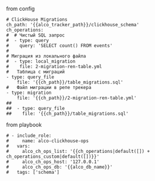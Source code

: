 
from config


    # ClickHouse Migrations
    ch_path: '{{alco_tracker_path}}/clickhouse_schema'
    ch_operations:
    #  # Чистый SQL запрос
    #  - type: query
    #    query: 'SELECT count() FROM events'
    #
    # Миграция из локального файла
    #  - type: local_migration
    #    file: 2-migration-ren-table.yml
    #   Таблица с миграций
    - type: query_file
        file: '{{ch_path}}/table_migrations.sql'
    #   Файл миграции в репе трекера
    - type: migration
        file: '{{ch_path}}/2-migration-ren-table.yml'
    ##
    ##  - type: query_file
    ##    file: '{{ch_path}}/table_migrations.sql'



from playbook 



    # - include_role:
    #     name: alco-clickhouse-ops
    #   vars:
    #     alco_ch_ops_list: '{{ch_operations|default([]) + ch_operations_custom|default([])}}'
    #     alco_ch_ops_host: '127.0.0.1'
    #     alco_ch_ops_db: '{{alco_db_name}}'
    #   tags: ['schema']

